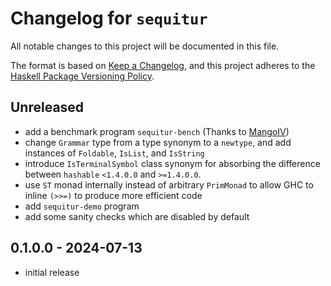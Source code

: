 # Changelog for `sequitur`

All notable changes to this project will be documented in this file.

The format is based on [Keep a Changelog](https://keepachangelog.com/en/1.0.0/),
and this project adheres to the
[Haskell Package Versioning Policy](https://pvp.haskell.org/).

## Unreleased

* add a benchmark program `sequitur-bench` (Thanks to [MangoIV](https://github.com/MangoIV))
* change `Grammar` type from a type synonym to a `newtype`, and add instances of `Foldable`, `IsList`, and `IsString`
* introduce `IsTerminalSymbol` class synonym for absorbing the difference between `hashable` `<1.4.0.0` and `>=1.4.0.0`.
* use `ST` monad internally instead of arbitrary `PrimMonad` to allow GHC to inline `(>>=)` to produce more efficient code
* add `sequitur-demo` program
* add some sanity checks which are disabled by default

## 0.1.0.0 - 2024-07-13

* initial release
